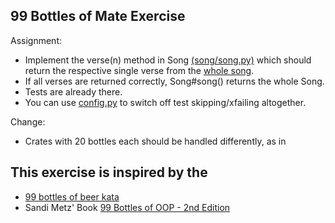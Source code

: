 ## 99 Bottles of Mate Exercise

Assignment: 

- Implement the verse(n) method in Song [(song/song.py)](song/song.py)
  which should return the respective single verse from the [whole song](test/lyrics/whole_song.py). 
- If all verses are returned correctly, Song#song() returns the whole Song.
- Tests are already there. 
- You can use [config.py](config.py) to switch off test skipping/xfailing altogether.

Change:
- Crates with 20 bottles each should be handled differently, as in [](test/lyrics/whole_song_crates.py)

## This exercise is inspired by the 
- [99 bottles of beer kata](https://www.codewars.com/kata/99-bottles-of-beer-1/javascript)
- Sandi Metz' Book [99 Bottles of OOP - 2nd Edition](https://sandimetz.com/99bottles)